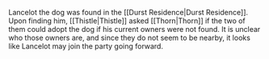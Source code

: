 Lancelot the dog was found in the [[Durst Residence|Durst Residence]]. Upon finding him, [[Thistle|Thistle]] asked [[Thorn|Thorn]] if the two of them could adopt the dog if his current owners were not found. It is unclear who those owners are, and since they do not seem to be nearby, it looks like Lancelot may join the party going forward.